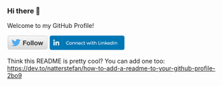 ### Hi there 👋

Welcome to my GitHub Profile!

<a href="https://twitter.com/gdams_"><img src="https://github.com/gdams/gdams/raw/master/follow.png" height="35px"/></a>
<a href="https://www.linkedin.com/in/gdams/"><img src="https://github.com/gdams/gdams/raw/master/linkedin_connect_button.png" height="35px"/></a>

Think this README is pretty cool? You can add one too: https://dev.to/natterstefan/how-to-add-a-readme-to-your-github-profile-2bo9
